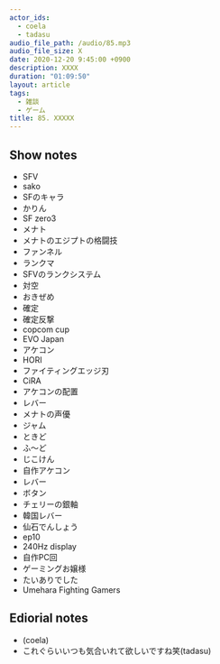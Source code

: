 ```yaml
---
actor_ids:
  - coela
  - tadasu
audio_file_path: /audio/85.mp3
audio_file_size: X
date: 2020-12-20 9:45:00 +0900
description: XXXX
duration: "01:09:50"
layout: article
tags:
  - 雑談
  - ゲーム
title: 85. XXXXX
---
```


## Show notes

- SFV
- sako
- SFのキャラ
- かりん
- SF zero3
- メナト
- メナトのエジプトの格闘技
- ファンネル
- ランクマ
- SFVのランクシステム
- 対空
- おきぜめ
- 確定
- 確定反撃
- copcom cup
- EVO Japan
- アケコン
- HORI
- ファイティングエッジ刃
- CiRA
- アケコンの配置
- レバー
- メナトの声優
- ジャム
- ときど
- ふ〜ど
- じこけん
- 自作アケコン
- レバー
- ボタン
- チェリーの銀軸
- 韓国レバー
- 仙石でんしょう
- ep10
- 240Hz display
- 自作PC回
- ゲーミングお嬢様
- たいありでした
- Umehara Fighting Gamers

## Ediorial notes
- (coela)
- これぐらいいつも気合いれて欲しいですね笑(tadasu)
